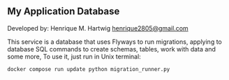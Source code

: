 ## My Application Database
Developed by: Henrique M. Hartwig <henrique2805@gmail.com>

This service is a database that uses Flyways to run migrations, applying to database SQL commands to create schemas, tables, work with data and some more,
To use it, just run in Unix terminal:

```bash
docker compose run update python migration_runner.py
```
